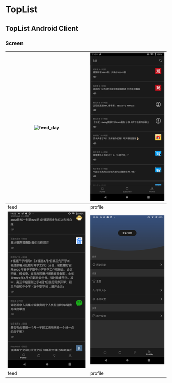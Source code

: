 # TopList
## TopList Android Client
### Screen

|![feed_day](https://github.com/JarvisGG/TopList/blob/develop/screens/feed_day.png.png?raw=true "demo1")|![feed_night](https://github.com/JarvisGG/TopList/blob/develop/screens/feed_night.png?raw=true "demo2")|
|---|---|
|feed|profile|
|![demo3](https://github.com/JarvisGG/TopList/blob/develop/screens/device-2020-03-26-195514.png?raw=true "demo3")|![demo4](https://github.com/JarvisGG/TopList/blob/develop/screens/device-2020-03-26-195529.png?raw=true "demo4")|
|feed|profile|

